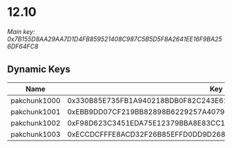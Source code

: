 # 12.10

###### *Main key: 0x7B155D8AA29AA7D1D4FB859521408C987C5B5D5F8A2641EE16F9BA256DF64FC8*

## Dynamic Keys

| Name         | Key                                                                |
|--------------|--------------------------------------------------------------------|
| pakchunk1000 | 0x330B85E735FB1A940218BDB0F82C243E61B31F7AB4E585282E8E6E76154C34F8 |
| pakchunk1001 | 0xEBB9DD07CF219BB82898B6229257A4079AC65AB72BF1127A2BE9E8F434CFF3B3 |
| pakchunk1002 | 0xF98D623C3451EDA75E12379BBA8E83CC18879202B473864EC209AB9D8631E37C |
| pakchunk1003 | 0xECCDCFFFE8ACD32F26B85EFFD0DD9D268F7A2773FF93DF7555AB2DFE56FB5DE7 |
